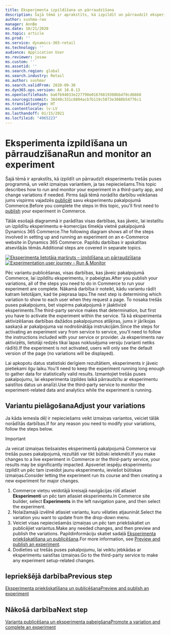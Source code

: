 ```yaml
---
title: Eksperimenta izpildīšana un pārraudzīšana
description: Šajā tēmā ir aprakstīts, kā izpildīt un pārraudzīt eksperimentu trešās puses pakalpojumos. Šeit ir aprakstīts arī, kā veikt izmaiņas variantiem pēc eksperimenta sākšanas.
author: sushma-rao
manager: AnnBe
ms.date: 10/21/2020
ms.topic: article
ms.prod: ''
ms.service: dynamics-365-retail
ms.technology: ''
audience: Application User
ms.reviewer: josaw
ms.custom: ''
ms.assetid: ''
ms.search.region: global
ms.search.industry: Retail
ms.author: sushmar
ms.search.validFrom: 2020-09-30
ms.dyn365.ops.version: AX 10.0.13
ms.openlocfilehash: ba6fb94033e227790e01676819308bb4f0cd6868
ms.sourcegitcommit: 38d40c331c8894acb7b119c5073e3088b54776c1
ms.translationtype: HT
ms.contentlocale: lv-LV
ms.lasthandoff: 01/15/2021
ms.locfileid: "4965223"
---
```

# <a name="run-and-monitor-an-experiment"></a><span data-ttu-id="a2af5-104">Eksperimenta izpildīšana un pārraudzīšana</span><span class="sxs-lookup"><span data-stu-id="a2af5-104">Run and monitor an experiment</span></span>

<span data-ttu-id="a2af5-105">Šajā tēmā ir aprakstīts, kā izpildīt un pārraudzīt eksperimentu trešās puses programmā, un veikt izmaiņas variantiem, ja tas nepieciešams.</span><span class="sxs-lookup"><span data-stu-id="a2af5-105">This topic describes how to run and monitor your experiment in a third-party app, and change variations if needed.</span></span> <span data-ttu-id="a2af5-106">Pirms šajā tēmā norādīto darbību veikšanas jums vispirms vajadzēs [publicēt](experimentation-preview-publish.md) savu eksperimentu pakalpojumā Commerce.</span><span class="sxs-lookup"><span data-stu-id="a2af5-106">Before you complete the steps in this topic, you'll first need to [publish](experimentation-preview-publish.md) your experiment in Commerce.</span></span> 

<span data-ttu-id="a2af5-107">Tālāk esošajā diagrammā ir parādītas visas darbības, kas jāveic, lai iestatītu un izpildītu eksperimentu e-komercijas tīmekļa vietnē pakalpojumā Dynamics 365 Commerce.</span><span class="sxs-lookup"><span data-stu-id="a2af5-107">The following diagram shows all of the steps involved in setting up and running an experiment on an e-Commerce website in Dynamics 365 Commerce.</span></span> <span data-ttu-id="a2af5-108">Papildu darbības ir apskatītas atsevišķās tēmās.</span><span class="sxs-lookup"><span data-stu-id="a2af5-108">Additional steps are covered in separate topics.</span></span>

<span data-ttu-id="a2af5-109">[ ![Eksperimenta lietotāja maršruts – izpildīšana un pārraudzīšana](./media/experimentation_run_monitor.svg) ](./media/experimentation_run_monitor.svg#lightbox)</span><span class="sxs-lookup"><span data-stu-id="a2af5-109">[ ![Experimentation user journey - Run & Monitor](./media/experimentation_run_monitor.svg) ](./media/experimentation_run_monitor.svg#lightbox)</span></span>

<span data-ttu-id="a2af5-110">Pēc variantu publicēšanas, visas darbības, kas jāveic pakalpojumā Commerce, lai izpildītu eksperimentu, ir pabeigtas.</span><span class="sxs-lookup"><span data-stu-id="a2af5-110">After you publish your variations, all of the steps you need to do in Commerce to run your experiment are complete.</span></span> <span data-ttu-id="a2af5-111">Nākamā darbība ir noteikt, kādu variantu rādīt katram lietotājam, kad tie pieprasa lapu.</span><span class="sxs-lookup"><span data-stu-id="a2af5-111">The next step is determining which variation to show to each user when they request a page.</span></span> <span data-ttu-id="a2af5-112">To nosaka trešās puses pakalpojums, bet vispirms pakalpojumā ir jāaktivizē eksperiments.</span><span class="sxs-lookup"><span data-stu-id="a2af5-112">The third-party service makes that determination, but first you have to activate the experiment within the service.</span></span> <span data-ttu-id="a2af5-113">Tā kā eksperimenta aktivizēšanas darbības dažādos pakalpojumos atšķiras, jums ir jārīkojas saskaņā ar pakalpojuma vai nodrošinātāja instrukcijām.</span><span class="sxs-lookup"><span data-stu-id="a2af5-113">Since the steps for activating an experiment vary from service to service, you'll need to follow the instructions included with your service or provider.</span></span> <span data-ttu-id="a2af5-114">Ja eksperiments nav aktivizēts, lietotāji redzēs tikai lapas noklusējuma versiju (varianti netiks rādīti).</span><span class="sxs-lookup"><span data-stu-id="a2af5-114">If the experiment is not activated, users will only see the default version of the page (no variations will be displayed).</span></span>

<span data-ttu-id="a2af5-115">Lai apkopotu datus statistiski derīgiem rezultātiem, eksperiments ir jāveic pietiekami ilgu laiku.</span><span class="sxs-lookup"><span data-stu-id="a2af5-115">You'll need to keep the experiment running long enough to gather data for statistically valid results.</span></span> <span data-ttu-id="a2af5-116">Izmantojiet trešās puses pakalpojumu, lai eksperimenta izpildes laikā pārraudzītu ar eksperimentu saistītos datus un analīzi.</span><span class="sxs-lookup"><span data-stu-id="a2af5-116">Use the third-party service to monitor the experiment-related data and analytics while the experiment is running.</span></span>

## <a name="adjust-your-variations"></a><span data-ttu-id="a2af5-117">Variantu pielāgošana</span><span class="sxs-lookup"><span data-stu-id="a2af5-117">Adjust your variations</span></span>
<span data-ttu-id="a2af5-118">Ja kāda iemesla dēļ ir nepieciešams veikt izmaiņas variantos, veiciet tālāk norādītās darbības.</span><span class="sxs-lookup"><span data-stu-id="a2af5-118">If for any reason you need to modify your variations, follow the steps below.</span></span>

> [!IMPORTANT]
> <span data-ttu-id="a2af5-119">Ja veicat izmaiņas tiešsaistes eksperimentā pakalpojumā Commerce vai trešās puses pakalpojumā, rezultāti var tikt būtiski ietekmēti.</span><span class="sxs-lookup"><span data-stu-id="a2af5-119">If you make changes to a live experiment in Commerce or the third-party service, your results may be significantly impacted.</span></span> <span data-ttu-id="a2af5-120">Apsveriet iespēju eksperimentu izpildīt un pēc tam izveidot jaunu eksperimentu, ieviešot būtiskas izmaiņas.</span><span class="sxs-lookup"><span data-stu-id="a2af5-120">Consider letting the experiment run its course and then creating a new experiment for major changes.</span></span>

1. <span data-ttu-id="a2af5-121">Commerce vietņu veidotājā kreisajā navigācijas rūtī atlasiet **Eksperimenti** un pēc tam atlasiet eksperimentu.</span><span class="sxs-lookup"><span data-stu-id="a2af5-121">In Commerce site builder, select **Experiments** in the left navigation pane, and then select the experiment.</span></span> 
1. <span data-ttu-id="a2af5-122">Nolaižamajā izvēlnē atlasiet variantu, kuru vēlaties atjaunināt.</span><span class="sxs-lookup"><span data-stu-id="a2af5-122">Select the variation you want to update from the drop-down menu.</span></span>
1. <span data-ttu-id="a2af5-123">Veiciet visas nepieciešamās izmaiņas un pēc tam priekšskatiet un publicējiet variantus.</span><span class="sxs-lookup"><span data-stu-id="a2af5-123">Make any needed changes, and then preview and publish the variations.</span></span> <span data-ttu-id="a2af5-124">Papildinformāciju skatiet sadaļā [Eksperimenta priekšskatīšana un publicēšana](experimentation-preview-publish.md).</span><span class="sxs-lookup"><span data-stu-id="a2af5-124">For more information, see [Preview and publish an experiment](experimentation-preview-publish.md).</span></span>
1. <span data-ttu-id="a2af5-125">Dodieties uz trešās puses pakalpojumu, lai veiktu jebkādas ar eksperimentu saistītas izmaiņas.</span><span class="sxs-lookup"><span data-stu-id="a2af5-125">Go to the third-party service to make any experiment setup-related changes.</span></span>
    
## <a name="previous-step"></a><span data-ttu-id="a2af5-126">Iepriekšējā darbība</span><span class="sxs-lookup"><span data-stu-id="a2af5-126">Previous step</span></span>
[<span data-ttu-id="a2af5-127">Eksperimenta priekšskatīšana un publicēšana</span><span class="sxs-lookup"><span data-stu-id="a2af5-127">Preview and publish an experiment</span></span>](experimentation-preview-publish.md)

## <a name="next-step"></a><span data-ttu-id="a2af5-128">Nākošā darbība</span><span class="sxs-lookup"><span data-stu-id="a2af5-128">Next step</span></span>
[<span data-ttu-id="a2af5-129">Varianta publicēšana un eksperimenta pabeigšana</span><span class="sxs-lookup"><span data-stu-id="a2af5-129">Promote a variation and complete an experiment</span></span>](experimentation-review-complete.md)
